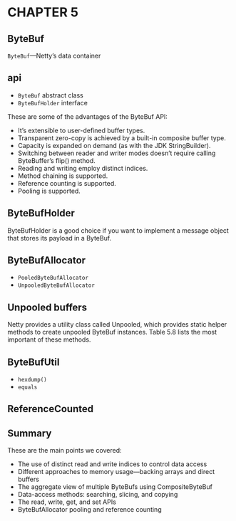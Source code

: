 # CHAPTER 5

## ByteBuf

`ByteBuf`—Netty’s data container

## api

- `ByteBuf` abstract class
- `ByteBufHolder` interface

These are some of the advantages of the ByteBuf API:

- It’s extensible to user-defined buffer types.
- Transparent zero-copy is achieved by a built-in composite buffer type.
- Capacity is expanded on demand (as with the JDK StringBuilder).
- Switching between reader and writer modes doesn’t require calling ByteBuffer’s flip() method.
- Reading and writing employ distinct indices.
- Method chaining is supported.
- Reference counting is supported.
- Pooling is supported.

## ByteBufHolder

ByteBufHolder is a good choice if you want to implement a message object that stores
its payload in a ByteBuf.

## ByteBufAllocator

- `PooledByteBufAllocator`
- `UnpooledByteBufAllocator`

## Unpooled buffers

Netty provides a utility class called Unpooled, which provides static helper
methods to create unpooled ByteBuf instances. Table 5.8 lists the most important of
these methods.

## ByteBufUtil

- `hexdump()`
- `equals`

## ReferenceCounted

## Summary

These are the main points we covered:

- The use of distinct read and write indices to control data access
- Different approaches to memory usage—backing arrays and direct buffers
- The aggregate view of multiple ByteBufs using CompositeByteBuf
- Data-access methods: searching, slicing, and copying
- The read, write, get, and set APIs
- ByteBufAllocator pooling and reference counting
